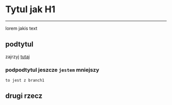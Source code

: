 # Tytul jak H1
--------------
lorem jakis text

## podtytul 

zajrzyj [tutaj](http://mariuszbrainard.de)

### podpodtytul jeszcze `jestem` mniejszy
```
to jest z branch1
```
## drugi rzecz
